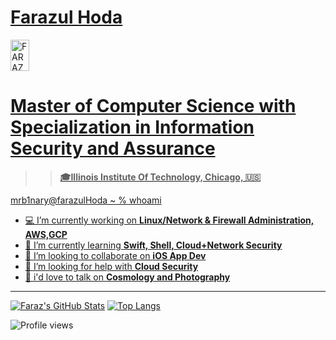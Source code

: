 # <div class="badge-base LI-profile-badge" data-locale="en_US" data-size="medium" data-theme="dark" data-type="VERTICAL" data-vanity="farazul-hoda" data-version="v1"><a class="badge-base__link LI-simple-link" href="https://www.linkedin.com/in/farazul-hoda?trk=profile-badge">Farazul Hoda</a></div>

<a href="https://dev.to/farazul">
  <img src="https://d2fltix0v2e0sb.cloudfront.net/dev-badge.svg" alt="FARAZUL HODA's DEV Profile" height="50" width="30">

# **Master of Computer Science with Specialization in Information Security and Assurance**
>>  **🎓Illinois Institute Of Technology, Chicago, 🇺🇸**


   mrb1nary@farazulHoda ~ % whoami
- 💻 I’m currently working on <b>Linux/Network & Firewall Administration, AWS,GCP </b>
- 🌱 I’m currently learning <b>Swift, Shell, Cloud+Network Security</b>
- 👯 I’m looking to collaborate on <b>iOS App Dev</b>
- 🤔 I’m looking for help with <b>Cloud Security</b>
- 💬 i'd love to talk on <b>Cosmology and Photography</b>

****

[![Faraz's GitHub Stats](https://github-readme-stats.vercel.app/api?username=farazulhoda&hide=issues&count_private=true&show_icons=true&theme=calm)](https://github.com/farazulhoda/github-readme-stats)
[![Top Langs](https://github-readme-stats.vercel.app/api/top-langs/?username=farazulhoda&layout=compact&theme=calm)](https://github.com/farazulhoda/github-readme-stats)

![Profile views](https://gpvc.arturio.dev/farazulhoda)
